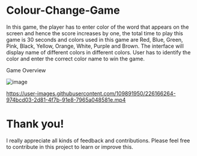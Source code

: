 # Colour-Change-Game
In this game, the player has to enter color of the word that appears on the screen and hence the score increases by one, the total time to play this game is 30 seconds and colors used in this game are Red, Blue, Green, Pink, Black, Yellow, Orange, White, Purple and Brown. The interface will display name of different colors in different colors. User has to identify the color and enter the correct color name to win the game.


Game Overview

![image](https://user-images.githubusercontent.com/109891950/226165452-75e7bcaf-0bc2-4bd0-b77a-890c55010cd8.png)



https://user-images.githubusercontent.com/109891950/226166264-974bcd03-2d81-4f7b-91e8-7965a048581e.mp4

# Thank you!
I really appreciate all kinds of feedback and contributions. Please feel free to contribute in this project to learn or improve this.
